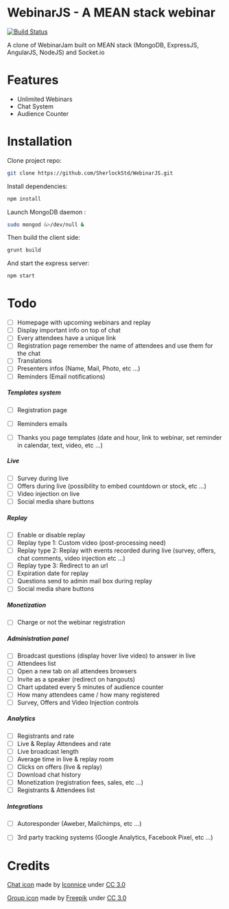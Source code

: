 # WebinarJS - A MEAN stack webinar

[![Build Status](https://travis-ci.org/SherlockStd/WebinarJS.svg?branch=master)](https://travis-ci.org/SherlockStd/WebinarJS)

A clone of WebinarJam built on MEAN stack (MongoDB, ExpressJS, AngularJS, NodeJS) and Socket.io


# Features
* Unlimited Webinars
* Chat System
* Audience Counter

# Installation
Clone project repo:

```bash
git clone https://github.com/SherlockStd/WebinarJS.git
```

Install dependencies:

```bash
npm install
```

Launch MongoDB daemon :

```bash
sudo mongod &>/dev/null &
```


Then build the client side:

```bash
grunt build
```

And start the express server:

```bash
npm start
```

# Todo
- [ ] Homepage with upcoming webinars and replay
- [ ] Display important info on top of chat
- [ ] Every attendees have a unique link
- [ ] Registration page remember the name of attendees and use them for the chat
- [ ] Translations
- [ ] Presenters infos (Name, Mail, Photo, etc ...)
- [ ] Reminders (Email notifications)

##### Templates system
- [ ] Registration page
- [ ] Reminders emails
- [ ] Thanks you page templates (date and hour, link to webinar, set reminder in calendar, text, video, etc ...)


##### Live
- [ ] Survey during live
- [ ] Offers during live (possibility to embed countdown or stock, etc ...)
- [ ] Video injection on live
- [ ] Social media share buttons

##### Replay
- [ ] Enable or disable replay
- [ ] Replay type 1: Custom video (post-processing need)
- [ ] Replay type 2: Replay with events recorded during live (survey, offers, chat comments, video injection etc ...)
- [ ] Replay type 3: Redirect to an url
- [ ] Expiration date for replay
- [ ] Questions send to admin mail box during replay
- [ ] Social media share buttons

##### Monetization
- [ ] Charge or not the webinar registration

##### Administration panel
- [ ] Broadcast questions (display hover live video) to answer in live
- [ ] Attendees list
- [ ] Open a new tab on all attendees browsers
- [ ] Invite as a speaker (redirect on hangouts)
- [ ] Chart updated every 5 minutes of audience counter
- [ ] How many attendees came / how many registered 
- [ ] Survey, Offers and Video Injection controls

##### Analytics
- [ ] Registrants and rate
- [ ] Live & Replay Attendees and rate
- [ ] Live broadcast length
- [ ] Average time in live & replay room
- [ ] Clicks on offers (live & replay)
- [ ] Download chat history
- [ ] Monetization (registration fees, sales, etc ...)
- [ ] Registrants & Attendees list

##### Integrations
- [ ] Autoresponder (Aweber, Mailchimps, etc ...)
- [ ] 3rd party tracking systems (Google Analytics, Facebook Pixel, etc ...)


# Credits
[Chat icon](http://www.flaticon.com/free-icon/speech-bubble_130958) made by [Iconnice](http://www.flaticon.com/authors/iconnice) under [CC 3.0](http://creativecommons.org/licenses/by/3.0/CC)

[Group icon](http://www.flaticon.com/free-icon/users-group_32441) made by [Freepik](http://www.flaticon.com/authors/freepik) under [CC 3.0](http://creativecommons.org/licenses/by/3.0/CC)
